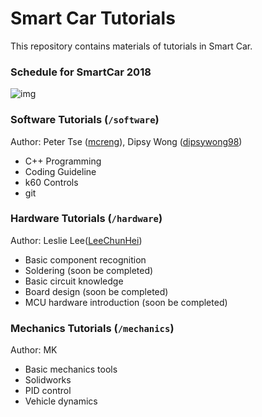 # Smart Car Tutorials

This repository contains materials of tutorials in Smart Car. 

### Schedule for SmartCar 2018

![img](https://i.imgur.com/b9Li5IA.png)

### Software Tutorials (`/software`)

Author: Peter Tse ([mcreng](http://www.github.com/mcreng)), Dipsy Wong ([dipsywong98](http://www.github.com/dipsywong98))

* C++ Programming
* Coding Guideline
* k60 Controls
* git

### Hardware Tutorials (`/hardware`)

Author: Leslie Lee([LeeChunHei](http://www.github.com/LeeChunHei))

* Basic component recognition
* Soldering (soon be completed)
* Basic circuit knowledge
* Board design (soon be completed)
* MCU hardware introduction (soon be completed)

### Mechanics Tutorials (`/mechanics`)

Author: MK

* Basic mechanics tools
* Solidworks
* PID control
* Vehicle dynamics
